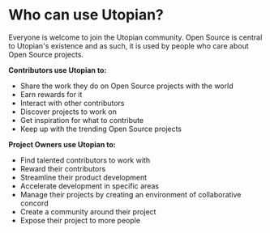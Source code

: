 # Who can use Utopian?

Everyone is welcome to join the Utopian community. Open Source is central to Utopian's existence and as such, it is used by people who care about Open Source projects.

**Contributors use Utopian to:**
- Share the work they do on Open Source projects with the world
- Earn rewards for it
- Interact with other contributors
- Discover projects to work on
- Get inspiration for what to contribute
- Keep up with the trending Open Source projects

**Project Owners use Utopian to:**
- Find talented contributors to work with
- Reward their contributors
- Streamline their product development
- Accelerate development in specific areas
- Manage their projects by creating an environment of collaborative concord
- Create a community around their project
- Expose their project to more people
